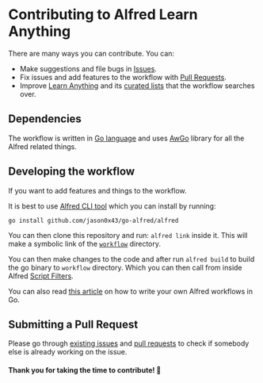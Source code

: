 # Contributing to Alfred Learn Anything
There are many ways you can contribute. You can:
- Make suggestions and file bugs in [Issues](../../issues/).
- Fix issues and add features to the workflow with [Pull Requests](../../pulls/).
- Improve [Learn Anything](https://learn-anything.xyz/) and its [curated lists](https://github.com/learn-anything/curated-lists#readme) that the workflow searches over.

## Dependencies
The workflow is written in [Go language](https://golang.org/) and uses [AwGo](https://github.com/deanishe/awgo) library for all the Alfred related things.

## Developing the workflow
If you want to add features and things to the workflow.

It is best to use [Alfred CLI tool](https://godoc.org/github.com/jason0x43/go-alfred/alfred) which you can install by running:

`go install github.com/jason0x43/go-alfred/alfred`

You can then clone this repository and run: `alfred link` inside it. This will make a symbolic link of the [`workflow`](workflow) directory.

You can then make changes to the code and after run `alfred build` to build the go binary to `workflow` directory. Which you can then call from inside Alfred [Script Filters](https://www.alfredapp.com/help/workflows/inputs/script-filter/).

You can also read [this article](https://medium.com/@nikitavoloboev/writing-alfred-workflows-in-go-2a44f62dc432) on how to write your own Alfred workflows in Go.

## Submitting a Pull Request
Please go through [existing issues](../../issues/) and [pull requests](../../pulls/) to check if somebody else is already working on the issue.

#### Thank you for taking the time to contribute! 💜